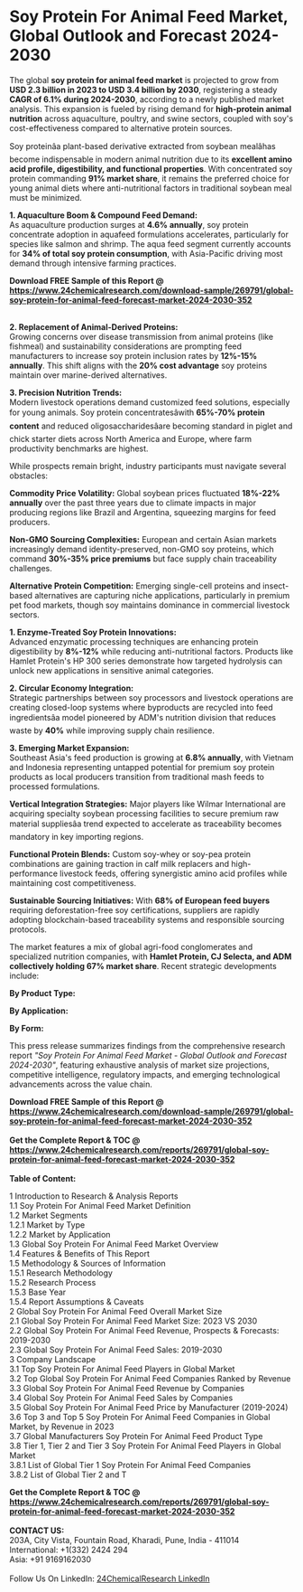 <h1>Soy Protein For Animal Feed Market, Global Outlook and Forecast 2024-2030</h1><p>The global <strong>soy protein for animal feed market</strong> is projected to grow from <strong>USD 2.3 billion in 2023 to USD 3.4 billion by 2030</strong>, registering a steady <strong>CAGR of 6.1% during 2024-2030</strong>, according to a newly published market analysis. This expansion is fueled by rising demand for <strong>high-protein animal nutrition</strong> across aquaculture, poultry, and swine sectors, coupled with soy's cost-effectiveness compared to alternative protein sources.</p><p>Soy proteinâa plant-based derivative extracted from soybean mealâhas become indispensable in modern animal nutrition due to its <strong>excellent amino acid profile, digestibility, and functional properties</strong>. With concentrated soy protein commanding <strong>91% market share</strong>, it remains the preferred choice for young animal diets where anti-nutritional factors in traditional soybean meal must be minimized.</p><p><strong>1. Aquaculture Boom &amp; Compound Feed Demand:</strong><br>
As aquaculture production surges at <strong>4.6% annually</strong>, soy protein concentrate adoption in aquafeed formulations accelerates, particularly for species like salmon and shrimp. The aqua feed segment currently accounts for <strong>34% of total soy protein consumption</strong>, with Asia-Pacific driving most demand through intensive farming practices.</p><div><b>Download FREE Sample of this Report @ 
            <a href="https://www.24chemicalresearch.com/download-sample/269791/global-soy-protein-for-animal-feed-forecast-market-2024-2030-352">
            https://www.24chemicalresearch.com/download-sample/269791/global-soy-protein-for-animal-feed-forecast-market-2024-2030-352</a></b></div><br><p><strong>2. Replacement of Animal-Derived Proteins:</strong><br>
Growing concerns over disease transmission from animal proteins (like fishmeal) and sustainability considerations are prompting feed manufacturers to increase soy protein inclusion rates by <strong>12%-15% annually</strong>. This shift aligns with the <strong>20% cost advantage</strong> soy proteins maintain over marine-derived alternatives.</p><p><strong>3. Precision Nutrition Trends:</strong><br>
Modern livestock operations demand customized feed solutions, especially for young animals. Soy protein concentratesâwith <strong>65%-70% protein content</strong> and reduced oligosaccharidesâare becoming standard in piglet and chick starter diets across North America and Europe, where farm productivity benchmarks are highest.</p><p>While prospects remain bright, industry participants must navigate several obstacles:</p><p><strong>Commodity Price Volatility:</strong> Global soybean prices fluctuated <strong>18%-22% annually</strong> over the past three years due to climate impacts in major producing regions like Brazil and Argentina, squeezing margins for feed producers.</p><p><strong>Non-GMO Sourcing Complexities:</strong> European and certain Asian markets increasingly demand identity-preserved, non-GMO soy proteins, which command <strong>30%-35% price premiums</strong> but face supply chain traceability challenges.</p><p><strong>Alternative Protein Competition:</strong> Emerging single-cell proteins and insect-based alternatives are capturing niche applications, particularly in premium pet food markets, though soy maintains dominance in commercial livestock sectors.</p><p><strong>1. Enzyme-Treated Soy Protein Innovations:</strong><br>
Advanced enzymatic processing techniques are enhancing protein digestibility by <strong>8%-12%</strong> while reducing anti-nutritional factors. Products like Hamlet Protein's HP 300 series demonstrate how targeted hydrolysis can unlock new applications in sensitive animal categories.</p><p><strong>2. Circular Economy Integration:</strong><br>
Strategic partnerships between soy processors and livestock operations are creating closed-loop systems where byproducts are recycled into feed ingredientsâa model pioneered by ADM's nutrition division that reduces waste by <strong>40%</strong> while improving supply chain resilience.</p><p><strong>3. Emerging Market Expansion:</strong><br>
Southeast Asia's feed production is growing at <strong>6.8% annually</strong>, with Vietnam and Indonesia representing untapped potential for premium soy protein products as local producers transition from traditional mash feeds to processed formulations.</p><p><strong>Vertical Integration Strategies:</strong> Major players like Wilmar International are acquiring specialty soybean processing facilities to secure premium raw material suppliesâa trend expected to accelerate as traceability becomes mandatory in key importing regions.</p><p><strong>Functional Protein Blends:</strong> Custom soy-whey or soy-pea protein combinations are gaining traction in calf milk replacers and high-performance livestock feeds, offering synergistic amino acid profiles while maintaining cost competitiveness.</p><p><strong>Sustainable Sourcing Initiatives:</strong> With <strong>68% of European feed buyers</strong> requiring deforestation-free soy certifications, suppliers are rapidly adopting blockchain-based traceability systems and responsible sourcing protocols.</p><p>The market features a mix of global agri-food conglomerates and specialized nutrition companies, with <strong>Hamlet Protein, CJ Selecta, and ADM collectively holding 67% market share</strong>. Recent strategic developments include:</p><p><strong>By Product Type:</strong></p><p><strong>By Application:</strong></p><p><strong>By Form:</strong></p><p>This press release summarizes findings from the comprehensive research report <em>"Soy Protein For Animal Feed Market - Global Outlook and Forecast 2024-2030"</em>, featuring exhaustive analysis of market size projections, competitive intelligence, regulatory impacts, and emerging technological advancements across the value chain.</p><div><b>Download FREE Sample of this Report @ 
            <a href="https://www.24chemicalresearch.com/download-sample/269791/global-soy-protein-for-animal-feed-forecast-market-2024-2030-352">
            https://www.24chemicalresearch.com/download-sample/269791/global-soy-protein-for-animal-feed-forecast-market-2024-2030-352</a></b></div><br><div><b>Get the Complete Report & TOC @ 
            <a href="https://www.24chemicalresearch.com/reports/269791/global-soy-protein-for-animal-feed-forecast-market-2024-2030-352">
            https://www.24chemicalresearch.com/reports/269791/global-soy-protein-for-animal-feed-forecast-market-2024-2030-352</a></b></div><br>
            <b>Table of Content:</b><p>1 Introduction to Research & Analysis Reports<br />
    1.1 Soy Protein For Animal Feed Market Definition<br />
    1.2 Market Segments<br />
        1.2.1 Market by Type<br />
        1.2.2 Market by Application<br />
    1.3 Global Soy Protein For Animal Feed Market Overview<br />
    1.4 Features & Benefits of This Report<br />
    1.5 Methodology & Sources of Information<br />
        1.5.1 Research Methodology<br />
        1.5.2 Research Process<br />
        1.5.3 Base Year<br />
        1.5.4 Report Assumptions & Caveats<br />
2 Global Soy Protein For Animal Feed Overall Market Size<br />
    2.1 Global Soy Protein For Animal Feed Market Size: 2023 VS 2030<br />
    2.2 Global Soy Protein For Animal Feed Revenue, Prospects & Forecasts: 2019-2030<br />
    2.3 Global Soy Protein For Animal Feed Sales: 2019-2030<br />
3 Company Landscape<br />
    3.1 Top Soy Protein For Animal Feed Players in Global Market<br />
    3.2 Top Global Soy Protein For Animal Feed Companies Ranked by Revenue<br />
    3.3 Global Soy Protein For Animal Feed Revenue by Companies<br />
    3.4 Global Soy Protein For Animal Feed Sales by Companies<br />
    3.5 Global Soy Protein For Animal Feed Price by Manufacturer (2019-2024)<br />
    3.6 Top 3 and Top 5 Soy Protein For Animal Feed Companies in Global Market, by Revenue in 2023<br />
    3.7 Global Manufacturers Soy Protein For Animal Feed Product Type<br />
    3.8 Tier 1, Tier 2 and Tier 3 Soy Protein For Animal Feed Players in Global Market<br />
        3.8.1 List of Global Tier 1 Soy Protein For Animal Feed Companies<br />
        3.8.2 List of Global Tier 2 and T</p><div><b>Get the Complete Report & TOC @ 
            <a href="https://www.24chemicalresearch.com/reports/269791/global-soy-protein-for-animal-feed-forecast-market-2024-2030-352">
            https://www.24chemicalresearch.com/reports/269791/global-soy-protein-for-animal-feed-forecast-market-2024-2030-352</a></b></div><br><b>CONTACT US:</b><br>
            203A, City Vista, Fountain Road, Kharadi, Pune, India - 411014<br>
            International: +1(332) 2424 294<br>
            Asia: +91 9169162030 <br><br>
            Follow Us On LinkedIn: <a href="https://www.linkedin.com/company/24chemicalresearch/">24ChemicalResearch LinkedIn</a>